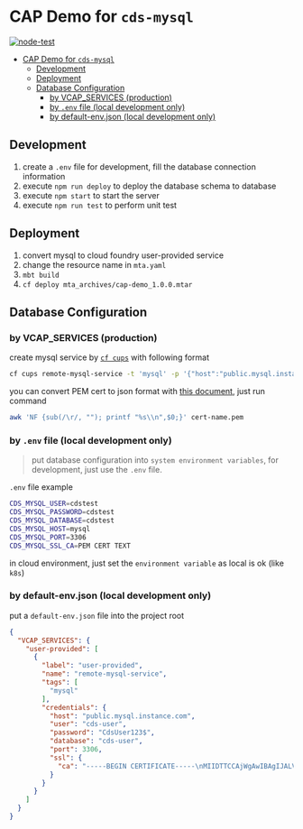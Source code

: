 # CAP Demo for `cds-mysql`

[![node-test](https://github.com/Soontao/odata-v4-cap-demo/actions/workflows/nodejs.yml/badge.svg?branch=mysql)](https://github.com/Soontao/odata-v4-cap-demo/actions/workflows/nodejs.yml)

- [CAP Demo for `cds-mysql`](#cap-demo-for-cds-mysql)
  - [Development](#development)
  - [Deployment](#deployment)
  - [Database Configuration](#database-configuration)
    - [by VCAP_SERVICES (production)](#by-vcap_services-production)
    - [by `.env` file (local development only)](#by-env-file-local-development-only)
    - [by default-env.json (local development only)](#by-default-envjson-local-development-only)

## Development

1. create a `.env` file for development, fill the database connection information
2. execute `npm run deploy` to deploy the database schema to database
3. execute `npm start` to start the server
4. execute `npm run test` to perform unit test

## Deployment

1. convert mysql to cloud foundry user-provided service
2. change the resource name in `mta.yaml`
3. `mbt build`
4. `cf deploy mta_archives/cap-demo_1.0.0.mtar`

## Database Configuration

### by VCAP_SERVICES (production)

create mysql service by [`cf cups`](http://cli.cloudfoundry.org/en-US/cf/create-user-provided-service.html) with following format

```bash
cf cups remote-mysql-service -t 'mysql' -p '{"host":"public.mysql.instance.com","user":"cds-user","password":"CdsUser123$","database":"cds-user","port":3306,"ssl":{"ca":"-----BEGIN CERTIFICATE-----\nMIIDTTCCAjWgAwIBAgIJALVMAbLStXbWMA0GCSqGSIb3DQEBCwUAMDwxFTATBgNV\nBAMMDHNjYWxlZ3JpZC5pbzEWMBQGA1UECgwNU2NhbGVncmlkLmlvLjELMAkGA1UE\nBhMCVVMwIBcNMjIwMTE0MTAyNDU4WhgPMjA3MTA0MjcxMDI0NThaMDwxFTATBgNV\nBAMMDHNjYWxlZ3JpZC5pbzEWMBQGA1UECgwNU2NhbGVncmlkLmlvLjELMAkGA1UE\nBhMCVVMwggEiMA0GCSqGSIb3DQEBAQUAA4IBDwAwggEKAoIBAQDsguksTD4Yyh46\n3fH2+VzrOu11dvW5B6p9qykfWF5e1mEiyKl9PfEKDRRgwCqbizSxflBz717tXAOV\nemmyNlntv6d2FMN6/fog579RLIF3Bv5HELaHXWg3tqIN9ufa0dRYfAQuSQI+zvYK\nkNcoCPARvgm/07r72jtFb6fOaeDvLxTuaOuPQETwXSG9oQV7XnRtD0Y+qV96q55w\nhr0aaCmI8gsF5zW1LzWVdtFIvA0YSm5CGm1aEnvVpB4LZILcamTRfg1kw47SaPOS\nZjs6WqSDsUHm/Pj6hscKcufRN5wLOhnVgX28RWqF1kaE5kwv437e6m5135nSroBz\ny8aTYdldAgMBAAGjUDBOMB0GA1UdDgQWBBT7wlIqQ5va28mMD4orLFlqHMnwmzAf\nBgNVHSMEGDAWgBT7wlIqQ5va28mMD4orLFlqHMnwmzAMBgNVHRMEBTADAQH/MA0G\nCSqGSIb3DQEBCwUAA4IBAQCk0N/qv/PTfEoppNHwwHbjVRxMOMLFfPDpqJzKKF0o\nhg4UOAR/NObRxMP5JzDKo8uHqw5INt91+h962Cw+HNM9u6OtfeMHERri4HFrd+9O\ncoYUv+SBl8CVw2DqNXRbbBrZ79bHs0AHeSLqh4qWVPJdYMpjBV2eP8+xqTNmyHiQ\nCdvNgxi4r8+Dioypc9L1BNkUdNZaSpLXOR39n/8m2Sj9Fdlln6RWijktIbfa0Hz2\nz5JYGiswqCZtKnHqMqNeMgMt5Djlx9AxZdkiLjPm9OAQSqJXN8fZfay9iowErTXS\nJRzUD37qZEUWtCHVP6yPSTe1DWoywFTHKB8/eHCgR4tl\n-----END CERTIFICATE-----\n"}}'
```

you can convert PEM cert to json format with [this document](https://docs.vmware.com/en/Unified-Access-Gateway/2.9/com.vmware.access-point-29-deploy-config/GUID-870AF51F-AB37-4D6C-B9F5-4BFEB18F11E9.html), just run command

```bash
awk 'NF {sub(/\r/, ""); printf "%s\\n",$0;}' cert-name.pem
```

### by `.env` file (local development only)

> put database configuration into `system environment variables`, for development, just use the `.env` file.

`.env` file example

```bash
CDS_MYSQL_USER=cdstest
CDS_MYSQL_PASSWORD=cdstest
CDS_MYSQL_DATABASE=cdstest
CDS_MYSQL_HOST=mysql
CDS_MYSQL_PORT=3306
CDS_MYSQL_SSL_CA=PEM CERT TEXT
```

in cloud environment, just set the `environment variable` as local is ok (like `k8s`)

### by default-env.json (local development only)

put a `default-env.json` file into the project root

```json
{
  "VCAP_SERVICES": {
    "user-provided": [
      {
        "label": "user-provided",
        "name": "remote-mysql-service",
        "tags": [
          "mysql"
        ],
        "credentials": {
          "host": "public.mysql.instance.com",
          "user": "cds-user",
          "password": "CdsUser123$",
          "database": "cds-user",
          "port": 3306,
          "ssl": {
            "ca": "-----BEGIN CERTIFICATE-----\nMIIDTTCCAjWgAwIBAgIJALVMAbLStXbWMA0GCSqGSIb3DQEBCwUAMDwxFTATBgNV\nBAMMDHNjYWxlZ3JpZC5pbzEWMBQGA1UECgwNU2NhbGVncmlkLmlvLjELMAkGA1UE\nBhMCVVMwIBcNMjIwMTE0MTAyNDU4WhgPMjA3MTA0MjcxMDI0NThaMDwxFTATBgNV\nBAMMDHNjYWxlZ3JpZC5pbzEWMBQGA1UECgwNU2NhbGVncmlkLmlvLjELMAkGA1UE\nBhMCVVMwggEiMA0GCSqGSIb3DQEBAQUAA4IBDwAwggEKAoIBAQDsguksTD4Yyh46\n3fH2+VzrOu11dvW5B6p9qykfWF5e1mEiyKl9PfEKDRRgwCqbizSxflBz717tXAOV\nemmyNlntv6d2FMN6/fog579RLIF3Bv5HELaHXWg3tqIN9ufa0dRYfAQuSQI+zvYK\nkNcoCPARvgm/07r72jtFb6fOaeDvLxTuaOuPQETwXSG9oQV7XnRtD0Y+qV96q55w\nhr0aaCmI8gsF5zW1LzWVdtFIvA0YSm5CGm1aEnvVpB4LZILcamTRfg1kw47SaPOS\nZjs6WqSDsUHm/Pj6hscKcufRN5wLOhnVgX28RWqF1kaE5kwv437e6m5135nSroBz\ny8aTYdldAgMBAAGjUDBOMB0GA1UdDgQWBBT7wlIqQ5va28mMD4orLFlqHMnwmzAf\nBgNVHSMEGDAWgBT7wlIqQ5va28mMD4orLFlqHMnwmzAMBgNVHRMEBTADAQH/MA0G\nCSqGSIb3DQEBCwUAA4IBAQCk0N/qv/PTfEoppNHwwHbjVRxMOMLFfPDpqJzKKF0o\nhg4UOAR/NObRxMP5JzDKo8uHqw5INt91+h962Cw+HNM9u6OtfeMHERri4HFrd+9O\ncoYUv+SBl8CVw2DqNXRbbBrZ79bHs0AHeSLqh4qWVPJdYMpjBV2eP8+xqTNmyHiQ\nCdvNgxi4r8+Dioypc9L1BNkUdNZaSpLXOR39n/8m2Sj9Fdlln6RWijktIbfa0Hz2\nz5JYGiswqCZtKnHqMqNeMgMt5Djlx9AxZdkiLjPm9OAQSqJXN8fZfay9iowErTXS\nJRzUD37qZEUWtCHVP6yPSTe1DWoywFTHKB8/eHCgR4tl\n-----END CERTIFICATE-----\n"
          }
        }
      }
    ]
  }
}
```
